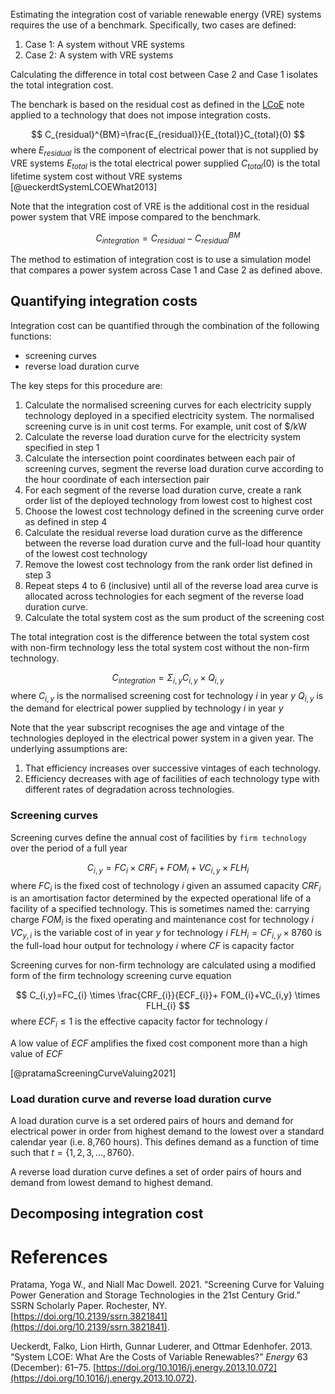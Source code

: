 Estimating the integration cost of variable renewable energy (VRE) systems requires the use of a benchmark. Specifically, two cases are defined:
1. Case 1: A system without VRE systems
2. Case 2: A system with VRE systems

Calculating the difference in total cost between Case 2 and Case 1 isolates the total integration cost.

The benchark is based on the residual cost as defined in the [LCoE](LCoE.md) note applied to a technology that does not impose integration costs.

$$
C_{residual}^{BM}=\frac{E_{residual}}{E_{total}}C_{total}(0)
$$
where
$E_{residual}$ is the component of electrical power that is not supplied by VRE systems
$E_{total}$ is the total electrical power supplied
$C_{total}(0)$ is the total lifetime system cost without VRE systems
[@ueckerdtSystemLCOEWhat2013]

Note that the integration cost of VRE is the additional cost in the residual power system that VRE impose compared to the benchmark.

$$
C_{integration}=C_{residual}-C_{residual}^{BM}
$$

The method to estimation of integration cost is to use a simulation model that compares a power system across Case 1 and Case 2 as defined above.

## Quantifying integration costs
Integration cost can be quantified through the combination of the following functions:
- screening curves
- reverse load duration curve

The key steps for this procedure are:
1. Calculate the normalised screening curves for each electricity supply technology deployed in a specified electricity system. The normalised screening curve is in unit cost terms. For example, unit cost of $/kW
2. Calculate the reverse load duration curve for the electricity system specified in step 1
3. Calculate the intersection point coordinates between each pair of screening curves, segment the reverse load duration curve according to the hour coordinate of each intersection pair
4. For each segment of the reverse load duration curve, create a rank order list of the deployed technology from lowest cost to highest cost
5. Choose the lowest cost technology defined in the screening curve order as defined in step 4
6. Calculate the residual reverse load duration curve as the difference between the reverse load duration curve and the full-load hour quantity of the lowest cost technology 
7. Remove the lowest cost technology from the rank order list defined in step 3
8. Repeat steps 4 to 6 (inclusive) until all of the reverse load area curve is allocated across technologies for each segment of the reverse load duration curve.
9. Calculate the total system cost as the sum product of the screening cost 

The total integration cost is the difference between the total system cost with non-firm technology less the total system cost without the non-firm technology. 

$$
C_{integration}=\Sigma_{i,y} C_{i,y} \times Q_{i,y}
$$
where 
$C_{i,y}$ is the normalised screening cost for technology $i$ in year $y$ 
$Q_{i,y}$ is the demand for electrical power supplied by technology $i$ in year $y$ 

Note that the year subscript recognises the age and vintage of the technologies deployed in the electrical power system in a given year. The underlying assumptions are:
1. That efficiency increases over successive vintages of each technology.
2. Efficiency decreases with age of facilities of each technology type with different rates of degradation across technologies.

### Screening curves
Screening curves define the annual cost of facilities by `firm technology` over the period of a full year

$$
C_{i,y}=FC_{i} \times CRF_{i}+ FOM_{i}+VC_{i,y} \times FLH_{i}
$$
where
$FC_i$ is the fixed cost of technology $i$ given an assumed capacity
$CRF_{i}$ is an amortisation factor determined by the expected operational life of a facility of a specified technology. This is sometimes named the: carrying charge
$FOM_i$ is the fixed operating and maintenance cost for technology $i$
$VC_{y,i}$ is the variable cost of in year $y$ for technology $i$ 
$FLH_i= CF_{i,y} \times 8760$  is the full-load hour output for technology $i$ where $CF$ is capacity factor 

Screening curves for non-firm technology are calculated using a modified form of the firm technology screening curve equation

$$
C_{i,y}=FC_{i} \times \frac{CRF_{i}}{ECF_{i}}+ FOM_{i}+VC_{i,y} \times FLH_{i}
$$
where
$ECF_{i} \le 1$ is the effective capacity factor for technology $i$ 

A low value of $ECF$ amplifies the fixed cost component more than a high value of $ECF$

[@pratamaScreeningCurveValuing2021]

### Load duration curve and reverse load duration curve
A load duration curve is a set ordered pairs of hours and demand for electrical power in order from highest demand to the lowest over a standard calendar year (i.e. 8,760 hours). This defines demand as a function of time such that $t=\{1,2,3,...,8760\}$. 

A reverse load duration curve defines a set of order pairs of hours and demand from lowest demand to highest demand. 

## Decomposing integration cost


# References
Pratama, Yoga W., and Niall Mac Dowell. 2021. “Screening Curve for Valuing Power Generation and Storage Technologies in the 21st Century Grid.” SSRN Scholarly Paper. Rochester, NY. [https://doi.org/10.2139/ssrn.3821841](https://doi.org/10.2139/ssrn.3821841).

Ueckerdt, Falko, Lion Hirth, Gunnar Luderer, and Ottmar Edenhofer. 2013. “System LCOE: What Are the Costs of Variable Renewables?” _Energy_ 63 (December): 61–75. [https://doi.org/10.1016/j.energy.2013.10.072](https://doi.org/10.1016/j.energy.2013.10.072).